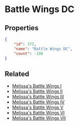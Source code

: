 # Battle Wings DC

<no description available>

## Properties

```json
{
    "id": 372,
    "name": "Battle Wings DC",
    "count": -100
}
```

## Related

- [Melissa's Battle Wings I](../items/10585-melissa-s-battle-wings-i.md)
- [Melissa's Battle Wings II](../items/10586-melissa-s-battle-wings-ii.md)
- [Melissa's Battle Wings III](../items/10587-melissa-s-battle-wings-iii.md)
- [Melissa's Battle Wings IV](../items/10588-melissa-s-battle-wings-iv.md)
- [Melissa's Battle Wings V](../items/10589-melissa-s-battle-wings-v.md)
- [Melissa's Battle Wings VI](../items/10590-melissa-s-battle-wings-vi.md)
- [Melissa's Battle Wings VII](../items/20527-melissa-s-battle-wings-vii.md)

